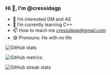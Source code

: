 ### Hi 👋, I’m @cressidagp

- 👀 I’m interested GM and AS
- 🌱 I’m currently learning C++ 
- 📫 How to reach me cressidagp@gmail.com
- 😄 Pronouns: He with no life


<!---
cressidagp/cressidagp is a ✨ special ✨ repository because its `README.md` (this file) appears on your GitHub profile.
You can click the Preview link to take a look at your changes.

- 💞️ I’m looking to collaborate on
--->

![GitHub stats](https://github-readme-stats.vercel.app/api?username=cressidagp&show_icons=true&theme=dark)

![GitHub metrics](https://metrics.lecoq.io/cressidagp)

![GitHub streak stats](https://github-readme-streak-stats.herokuapp.com/?user=cressidagp&theme=dark)